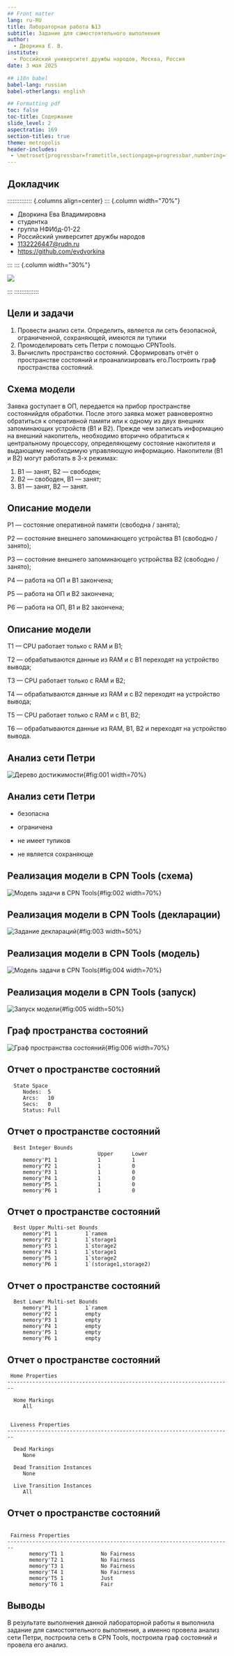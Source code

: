 ```yaml
---
## Front matter
lang: ru-RU
title: Лабораторная работа №13
subtitle: Задание для самостоятельного выполнения
author:
  - Дворкина Е. В.
institute:
  - Российский университет дружбы народов, Москва, Россия
date: 3 мая 2025

## i18n babel
babel-lang: russian
babel-otherlangs: english

## Formatting pdf
toc: false
toc-title: Содержание
slide_level: 2
aspectratio: 169
section-titles: true
theme: metropolis
header-includes:
 - \metroset{progressbar=frametitle,sectionpage=progressbar,numbering=fraction}
---
```


## Докладчик

:::::::::::::: {.columns align=center}
::: {.column width="70%"}

  * Дворкина Ева Владимировна
  * студентка
  * группа НФИбд-01-22
  * Российский университет дружбы народов
  * [1132226447@rudn.ru](mailto:1132226447@rudn.ru)
  * <https://github.com/evdvorkina>

:::
::: {.column width="30%"}

![](./image/я.jpg)

:::
::::::::::::::

## Цели и задачи

1. Провести анализ сети. Определить, является ли сеть безопасной, ограниченной, сохраняющей, имеются ли
тупики 
2. Промоделировать сеть Петри с помощью CPNTools.
3. Вычислить пространство состояний. Сформировать отчёт о пространстве состояний и проанализировать его.Построить граф пространства состояний.

## Схема модели

Заявка gоступает в ОП, передается на прибор пространстве состоянийдля обработки. После этого заявка может равновероятно обратиться к оперативной памяти или к одному из двух внешних запоминающих устройств (B1 и B2). Прежде чем записать информацию на
внешний накопитель, необходимо вторично обратиться к центральному процессору, определяющему состояние накопителя и выдающему необходимую управляющую информацию. Накопители (B1 и B2) могут работать в 3-х режимах:

1) B1 — занят, B2 — свободен;
2) B2 — свободен, B1 — занят;
3) B1 — занят, B2 — занят.

## Описание модели

P1 — состояние оперативной памяти (свободна / занята);

P2 — состояние внешнего запоминающего устройства B1 (свободно / занято);

P3 — состояние внешнего запоминающего устройства B2 (свободно / занято);

P4 — работа на ОП и B1 закончена;

P5 — работа на ОП и B2 закончена;

P6 — работа на ОП, B1 и B2 закончена;

## Описание модели

T1 — CPU работает только с RAM и B1;

T2 — обрабатываются данные из RAM и с B1 переходят на устройство вывода;

T3 — CPU работает только с RAM и B2;

T4 — обрабатываются данные из RAM и с B2 переходят на устройство вывода;

T5 — CPU работает только с RAM и с B1, B2;

T6 — обрабатываются данные из RAM, B1, B2 и переходят на устройство вывода.

## Анализ сети Петри

![Дерево достижимости](image/1.PNG){#fig:001 width=70%}

## Анализ сети Петри

- безопасна

- ограничена

- не имеет тупиков

- не является сохраняюще

## Реализация модели в CPN Tools (схема)

![Модель задачи в CPN Tools](image/2.PNG){#fig:002 width=70%}

## Реализация модели в CPN Tools (декларации)

![Задание деклараций](image/3.PNG){#fig:003 width=50%}

## Реализация модели в CPN Tools (модель)

![Модель задачи в CPN Tools](image/4.PNG){#fig:004 width=70%}

## Реализация модели в CPN Tools (запуск)

![Запуск модели](image/4a.PNG){#fig:005 width=50%}

## Граф пространства состояний

![Граф пространства состояний](image/5.PNG){#fig:006 width=70%}

## Отчет о пространстве состояний

```
  State Space
     Nodes:  5
     Arcs:   10
     Secs:   0
     Status: Full
```

## Отчет о пространстве состояний
 
```
  Best Integer Bounds
                             Upper      Lower
     memory'P1 1             1          1
     memory'P2 1             1          0
     memory'P3 1             1          0
     memory'P4 1             1          0
     memory'P5 1             1          0
     memory'P6 1             1          0
```

## Отчет о пространстве состояний

```
  Best Upper Multi-set Bounds
     memory'P1 1         1`ramem
     memory'P2 1         1`storage1
     memory'P3 1         1`storage2
     memory'P4 1         1`storage1
     memory'P5 1         1`storage2
     memory'P6 1         1`(storage1,storage2)
```

## Отчет о пространстве состояний

```
  Best Lower Multi-set Bounds
     memory'P1 1         1`ramem
     memory'P2 1         empty
     memory'P3 1         empty
     memory'P4 1         empty
     memory'P5 1         empty
     memory'P6 1         empty
```

## Отчет о пространстве состояний

```
 Home Properties
------------------------------------------------------------------------

  Home Markings
     All


 Liveness Properties
------------------------------------------------------------------------

  Dead Markings
     None

  Dead Transition Instances
     None

  Live Transition Instances
     All
```

## Отчет о пространстве состояний

```

 Fairness Properties
------------------------------------------------------------------------
       memory'T1 1            No Fairness
       memory'T2 1            No Fairness
       memory'T3 1            No Fairness
       memory'T4 1            No Fairness
       memory'T5 1            Just
       memory'T6 1            Fair
```

## Выводы

В результате выполнения данной лабораторной работы я выполнила задание для самостоятельного выполнения, а именно провела анализ сети Петри, построила сеть в CPN Tools, построила граф состояний и провела его анализ.

